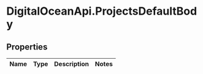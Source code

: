 # DigitalOceanApi.ProjectsDefaultBody

## Properties
Name | Type | Description | Notes
------------ | ------------- | ------------- | -------------
